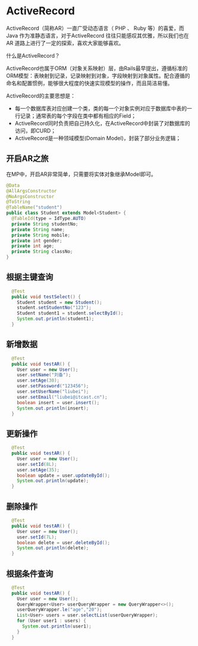 # ActiveRecord

ActiveRecord（简称AR）一直广受动态语言（ PHP 、 Ruby 等）的喜爱，而 Java 作为准静态语言，对于ActiveRecord 往往只能感叹其优雅，所以我们也在 AR 道路上进行了一定的探索，喜欢大家能够喜欢。

什么是ActiveRecord？

ActiveRecord也属于ORM（对象关系映射）层，由Rails最早提出，遵循标准的ORM模型：表映射到记录，记录映射到对象，字段映射到对象属性。配合遵循的命名和配置惯例，能够很大程度的快速实现模型的操作，而且简洁易懂。

ActiveRecord的主要思想是：

* 每一个数据库表对应创建一个类，类的每一个对象实例对应于数据库中表的一行记录；通常表的每个字段在类中都有相应的Field；
* ActiveRecord同时负责把自己持久化，在ActiveRecord中封装了对数据库的访问，即CURD；
* ActiveRecord是一种领域模型(Domain Model)，封装了部分业务逻辑；

## 开启AR之旅

在MP中，开启AR非常简单，只需要将实体对象继承Model即可。

```java
@Data
@AllArgsConstructor
@NoArgsConstructor
@ToString
@TableName("student")
public class Student extends Model<Student> {
  @TableId(type = IdType.AUTO)
  private String studentNo;
  private String name;
  private String mobile;
  private int gender;
  private int age;
  private String classNo;
}
```

## 根据主键查询

```java
  @Test
  public void testSelect() {
    Student student = new Student();
    student.setStudentNo("123");
    Student student1 = student.selectById();
    System.out.println(student1);
  }
```

## 新增数据

```java
  @Test
  public void testAR() {
    User user = new User();
    user.setName("刘备");
    user.setAge(30);
    user.setPassword("123456");
    user.setUserName("liubei");
    user.setEmail("liubei@itcast.cn");
    boolean insert = user.insert();
    System.out.println(insert);
  }
```

## 更新操作

```java
  @Test
  public void testAR() {
    User user = new User();
    user.setId(8L);
    user.setAge(35);
    boolean update = user.updateById();
    System.out.println(update);
  }
```

## 删除操作

```java
  @Test
  public void testAR() {
    User user = new User();
    user.setId(7L);
    boolean delete = user.deleteById();
    System.out.println(delete);
  }
```

## 根据条件查询

```java
  @Test
  public void testAR() {
    User user = new User();
    QueryWrapper<User> userQueryWrapper = new QueryWrapper<>();
    userQueryWrapper.le("age","20");
    List<User> users = user.selectList(userQueryWrapper);
    for (User user1 : users) {
      System.out.println(user1);
    }
  }
```
